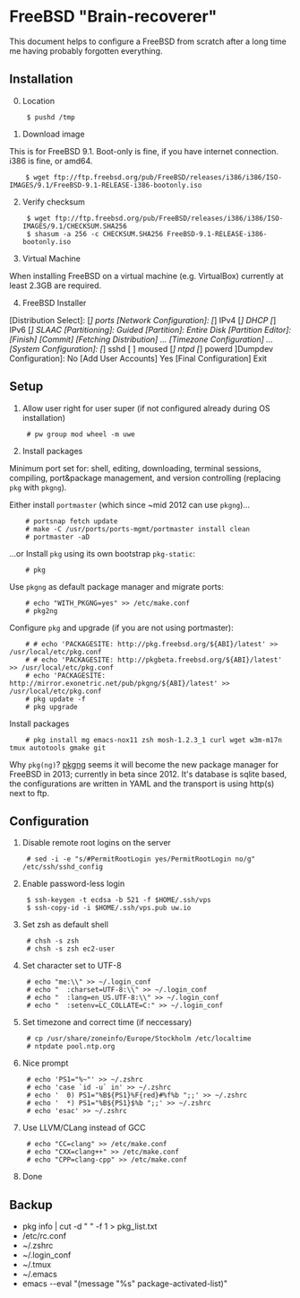 # FreeBSD "Brain-recoverer"

This document helps to configure a FreeBSD from scratch after a long time me
having probably forgotten everything.

## Installation

0. Location

        $ pushd /tmp

1. Download image

This is for FreeBSD 9.1. Boot-only is fine, if you have internet
connection. i386 is fine, or amd64.

        $ wget ftp://ftp.freebsd.org/pub/FreeBSD/releases/i386/i386/ISO-IMAGES/9.1/FreeBSD-9.1-RELEASE-i386-bootonly.iso

2. Verify checksum

        $ wget ftp://ftp.freebsd.org/pub/FreeBSD/releases/i386/i386/ISO-IMAGES/9.1/CHECKSUM.SHA256
        $ shasum -a 256 -c CHECKSUM.SHA256 FreeBSD-9.1-RELEASE-i386-bootonly.iso

3. Virtual Machine

When installing FreeBSD on a virtual machine (e.g. VirtualBox) currently at
least 2.3GB are required.

4. FreeBSD Installer

  [Welcome]: Install
  [Keymap Selection]: No
  [Distribution Select]: [*] ports
  [Network Configuration]: [*] IPv4 [*] DHCP [*] IPv6 [*] SLAAC
  [Partitioning]: Guided
  [Partition]: Entire Disk
  [Partition Editor]: [Finish] [Commit]
  [Fetching Distribution] ...
  [Timezone Configuration] ...
  [System Configuration]: [*] sshd [ ] moused [*] ntpd [*] powerd
  ]Dumpdev Configuration]: No
  [Add User Accounts] Yes
  [Final Configuration] Exit

## Setup

1. Allow user right for user super (if not configured already during OS installation)

        # pw group mod wheel -m uwe

2. Install packages

Minimum port set for: shell, editing, downloading, terminal sessions, compiling,
port&package management, and version controlling (replacing `pkg` with `pkgng`).
  
Either install `portmaster` (which since ~mid 2012 can use `pkgng`)...
  
        # portsnap fetch update
        # make -C /usr/ports/ports-mgmt/portmaster install clean
        # portmaster -aD

...or Install `pkg` using its own bootstrap `pkg-static`:

        # pkg

Use `pkgng` as default package manager and migrate ports:

        # echo "WITH_PKGNG=yes" >> /etc/make.conf
        # pkg2ng

Configure `pkg` and upgrade (if you are not using portmaster):

        # # echo 'PACKAGESITE: http://pkg.freebsd.org/${ABI}/latest' >> /usr/local/etc/pkg.conf
        # # echo 'PACKAGESITE: http://pkgbeta.freebsd.org/${ABI}/latest' >> /usr/local/etc/pkg.conf
        # echo 'PACKAGESITE: http://mirror.exonetric.net/pub/pkgng/${ABI}/latest' >> /usr/local/etc/pkg.conf
        # pkg update -f
        # pkg upgrade

Install packages

        # pkg install mg emacs-nox11 zsh mosh-1.2.3_1 curl wget w3m-m17n tmux autotools gmake git

Why `pkg(ng)`? [pkgng](https://github.com/pkgng/pkgng) seems it will become the
new package manager for FreeBSD in 2013; currently in beta since 2012. It's
database is sqlite based, the configurations are written in YAML and the
transport is using http(s) next to ftp.

## Configuration

1. Disable remote root logins on the server

        # sed -i -e "s/#PermitRootLogin yes/PermitRootLogin no/g" /etc/ssh/sshd_config

2. Enable password-less login

        $ ssh-keygen -t ecdsa -b 521 -f $HOME/.ssh/vps
        $ ssh-copy-id -i $HOME/.ssh/vps.pub uw.io

3. Set zsh as default shell

        # chsh -s zsh
        # chsh -s zsh ec2-user

4. Set character set to UTF-8

        # echo "me:\\" >> ~/.login_conf
        # echo "  :charset=UTF-8:\\" >> ~/.login_conf
        # echo "  :lang=en_US.UTF-8:\\" >> ~/.login_conf
        # echo "  :setenv=LC_COLLATE=C:" >> ~/.login_conf

5. Set timezone and correct time (if neccessary)

        # cp /usr/share/zoneinfo/Europe/Stockholm /etc/localtime
        # ntpdate pool.ntp.org

6. Nice prompt

        # echo 'PS1="%~"' >> ~/.zshrc
        # echo 'case `id -u` in' >> ~/.zshrc
        # echo '  0) PS1="%B${PS1}%F{red}#%f%b ";;' >> ~/.zshrc
        # echo '  *) PS1="%B${PS1}$%b ";;' >> ~/.zshrc
        # echo 'esac' >> ~/.zshrc

7. Use LLVM/CLang instead of GCC

        # echo "CC=clang" >> /etc/make.conf
        # echo "CXX=clang++" >> /etc/make.conf
        # echo "CPP=clang-cpp" >> /etc/make.conf

8. Done

## Backup

* pkg info | cut -d " " -f 1 > pkg_list.txt
* /etc/rc.conf
* ~/.zshrc
* ~/.login_conf
* ~/.tmux
* ~/.emacs
* emacs --eval "(message \"%s\" package-activated-list)"
